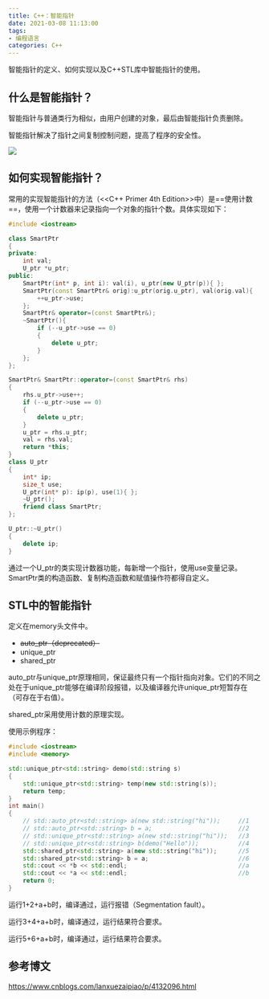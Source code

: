 ```yaml
---
title: C++：智能指针
date: 2021-03-08 11:13:00
tags: 
- 编程语言
categories: C++
---
```


智能指针的定义、如何实现以及C++STL库中智能指针的使用。<!--more-->

## 什么是智能指针？

智能指针与普通类行为相似，由用户创建的对象，最后由智能指针负责删除。

智能指针解决了指针之间复制控制问题，提高了程序的安全性。

![](https://i.loli.net/2021/03/08/xZTbnQOok8aEW56.png)

## 如何实现智能指针？

常用的实现智能指针的方法（<<C++ Primer 4th Edition>>中）是==使用计数==，使用一个计数器来记录指向一个对象的指针个数。具体实现如下：

```C++
#include <iostream>

class SmartPtr
{
private:
    int val;
    U_ptr *u_ptr;
public:
    SmartPtr(int* p, int i): val(i), u_ptr(new U_ptr(p)){ };
    SmartPtr(const SmartPtr& orig):u_ptr(orig.u_ptr), val(orig.val){
        ++u_ptr->use;
    };
    SmartPtr& operator=(const SmartPtr&);
    ~SmartPtr(){
        if (--u_ptr->use == 0)
        {
            delete u_ptr;
        } 
    };
};

SmartPtr& SmartPtr::operator=(const SmartPtr& rhs)
{
    rhs.u_ptr->use++;
    if (--u_ptr->use == 0)
    {
        delete u_ptr;
    }
    u_ptr = rhs.u_ptr;
    val = rhs.val;
    return *this;
}
class U_ptr
{
    int* ip;
    size_t use;
    U_ptr(int* p): ip(p), use(1){ };
    ~U_ptr();
    friend class SmartPtr;
};

U_ptr::~U_ptr()
{
    delete ip;
}
```

通过一个U_ptr的类实现计数器功能，每新增一个指针，使用use变量记录。SmartPtr类的构造函数、复制构造函数和赋值操作符都得自定义。

## STL中的智能指针

定义在memory头文件中。

- ~~auto_ptr（deprecated）~~
- unique_ptr
- shared_ptr

auto_ptr与unique_ptr原理相同，保证最终只有一个指针指向对象。它们的不同之处在于unique_ptr能够在编译阶段报错，以及编译器允许unique_ptr短暂存在（可存在于右值）。

shared_ptr采用使用计数的原理实现。

使用示例程序：

```c++
#include <iostream>
#include <memory>

std::unique_ptr<std::string> demo(std::string s)
{
    std::unique_ptr<std::string> temp(new std::string(s));
    return temp;
}
int main()
{
    // std::auto_ptr<std::string> a(new std::string("hi"));		//1
    // std::auto_ptr<std::string> b = a;						//2
    // std::unique_ptr<std::string> a(new std::string("hi"));	//3
    // std::unique_ptr<std::string> b(demo("Hello"));			//4
    std::shared_ptr<std::string> a(new std::string("hi"));		//5
    std::shared_ptr<std::string> b = a;							//6
    std::cout << *b << std::endl;								//a
    std::cout << *a << std::endl;								//b
    return 0;
}
```

运行1+2+a+b时，编译通过，运行报错（Segmentation fault）。

运行3+4+a+b时，编译通过，运行结果符合要求。

运行5+6+a+b时，编译通过，运行结果符合要求。

## 参考博文

https://www.cnblogs.com/lanxuezaipiao/p/4132096.html

